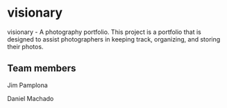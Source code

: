 # visionary
visionary - A photography portfolio. This project is a portfolio that is designed to assist photographers in keeping track, organizing, and storing their photos. 

## Team members
Jim Pamplona

Daniel Machado

